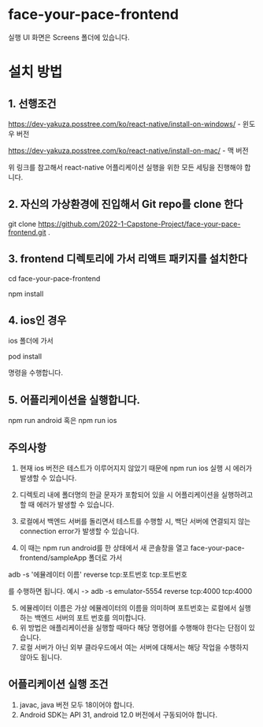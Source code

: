 # face-your-pace-frontend



실행 UI 화면은 Screens 폴더에 있습니다.


# 설치 방법

## 1. 선행조건

https://dev-yakuza.posstree.com/ko/react-native/install-on-windows/ - 윈도우 버전

https://dev-yakuza.posstree.com/ko/react-native/install-on-mac/ - 맥 버전


위 링크를 참고해서 react-native 어플리케이션 실행을 위한 모든 
세팅을 진행해야 합니다.

## 2. 자신의 가상환경에 진입해서 Git repo를 clone 한다

git clone https://github.com/2022-1-Capstone-Project/face-your-pace-frontend.git .

## 3. frontend 디렉토리에 가서 리액트 패키지를 설치한다

cd face-your-pace-frontend

npm install

## 4. ios인 경우

ios 폴더에 가서

pod install

명령을 수행합니다.

## 5. 어플리케이션을 실행합니다.

npm run android 혹은
npm run ios
## 주의사항
 1. 현재 ios 버전은 테스트가 이루어지지 않았기 때문에 npm run ios 실행 시 에러가 발생할 수 있습니다.
 2. 디렉토리 내에 폴더명의 한글 문자가 포함되어 있을 시 어플리케이션을 실행하려고 할 때 에러가 발생할 수 있습니다.
 
 3. 로컬에서 백엔드 서버를 돌리면서 테스트를 수행할 시, 백단 서버에 연결되지 않는 connection error가 발생할 수 있습니다.
 
 4. 이 때는 npm run android를 한 상태에서 새 콘솔창을 열고 face-your-pace-frontend/sampleApp 폴더로 가서 


  adb -s '에뮬레이터 이름' reverse tcp:포트번호 tcp:포트번호 

  를 수행하면 됩니다. 예시 -> adb -s emulator-5554 reverse tcp:4000 tcp:4000
 
 5.  에뮬레이터 이름은 가상 에뮬레이터의 이름을 의미하며 포트번호는 로컬에서 실행하는 백엔드 서버의 포트 번호를 의미합니다.
 6. 위 방법은 애플리케이션을 실행할 때마다 해당 명령어를 수행해야 한다는 단점이 있습니다.
 7. 로컬 서버가 아닌 외부 클라우드에서 여는 서버에 대해서는 해당 작업을 수행하지 않아도 됩니다.

## 어플리케이션 실행 조건
 1. javac, java 버전 모두 18이어야 합니다.
 2. Android SDK는 API 31, android 12.0 버전에서 구동되어야 합니다.

 
  
